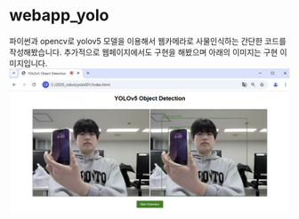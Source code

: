 # webapp_yolo
파이썬과 opencv로  yolov5 모델을 이용해서 웹카메라로 사물인식하는 간단한 코드를 작성해봤습니다.
추가적으로 웹페이지에서도 구현을 해봤으며 아래의 이미지는 구현 이미지입니다.
![yolo_장면](https://github.com/jjkkhh123/webapp_yolo/blob/main/image/yolo_ex.png)

